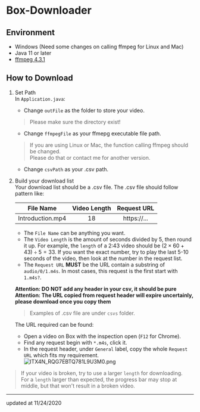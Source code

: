 # Box-Downloader

## Environment
  - Windows (Need some changes on calling ffmpeg for Linux and Mac)
  - Java 11 or later
  - [ffmpeg 4.3.1](https://ffmpeg.org/download.html) 
 
## How to Download
1. Set Path  
    In `Application.java`:  
      - Change `outFile` as the folder to store your video.
      > Please make sure the directory exist!
      - Change `ffmpegFile` as your ffmepg executable file path. 
      > If you are using Linux or Mac, the function calling ffmpeg should be changed.  
      > Please do that or contact me for another version.
      - Change `csvPath` as your .csv path. 

2. Build your download list  
   Your download list should be a .csv file. The .csv file should follow pattern like:  
  
      | File Name | Video Length | Request URL |
      | :---: | :---: | :---: |
      | Introduction.mp4 | 18 | https://... |

      - The `File Name` can be anything you want.  
      - The `Video Length` is the amount of seconds divided by 5, then round it up. For example, the `length` of a 2:43 video should be $(2\times60+43)\div5=33$. If you want the exact number, try to play the last 5-10 seconds of the video, then look at the number in the request list.   
      - The `Request URL` **MUST** be the URL contain a substring of `audio/0/1.m4s`. In most cases, this request is the first start with `1.m4s?`.  

      **Attention: DO NOT add any header in your csv, it should be pure**  
      **Attention: The URL copied from request header will expire uncertainly, please download once you copy them** 
      > Examples of .csv file are under `csvs` folder.

   The URL required can be found:
    - Open a video on Box with the inspection open (`F12` for Chrome).  
    - Find any request begin with `*.m4s`, click it.
    - In the request header, under `General` label, copy the whole `Request URL` which fits my requirement.  
    ![ITX4N_RQG7EBTQ781L9U3M0.png](https://i.loli.net/2020/11/24/5OPR3B9VQsJcYdg.png)


> If your video is broken, try to use a larger `length` for downloading.  
> For a `length` larger than expected, the progress bar may stop at middle, but that won't result in a broken video.

---
updated at 11/24/2020